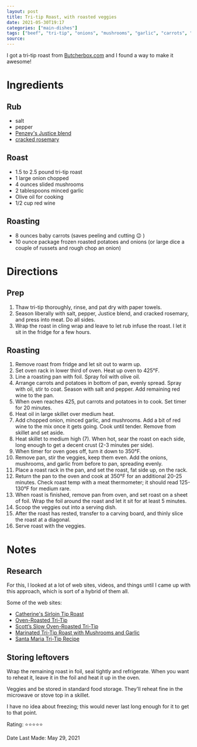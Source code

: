 ```yaml
---
layout: post
title: Tri-tip Roast, with roasted veggies
date: 2021-05-30T19:17
categories: ["main-dishes"]
tags: ["beef", "tri-tip", "onions", "mushrooms", "garlic", "carrots", "potatoes", "red-wine", "wine", "roast", gluten-free, dairy-free]
source: 
---
```


I got a tri-tip roast from [Butcherbox.com](http://butcherbox.com) and I found a way to make it awesome!

# Ingredients

## Rub

- salt
- pepper
- [Penzey's Justice blend](https://www.penzeys.com/online-catalog/justice/c-24/p-3228/pd-s)
- [cracked rosemary](https://www.penzeys.com/online-catalog/rosemary-cracked/c-24/p-786/pd-s "cracked rosemary")

## Roast

- 1.5 to 2.5 pound tri-tip roast
- 1 large onion chopped
- 4 ounces slided mushrooms
- 2 tablespoons minced garlic
- Olive oil for cooking
- 1/2 cup red wine

## Roasting

- 8 ounces baby carrots (saves peeling and cutting 😉 ) 
- 10 ounce package frozen roasted potatoes and onions (or large dice a couple of russets and rough chop an onion)

# Directions

## Prep

1. Thaw tri-tip thoroughly, rinse, and pat dry with paper towels.
2. Season liberally with salt, pepper, Justice blend, and cracked rosemary, and press into meat. Do all sides.
3. Wrap the roast in cling wrap and leave to let rub infuse the roast. I let it sit in the fridge for a few hours.

## Roasting

1. Remove roast from fridge and let sit out to warm up.
2. Set oven rack in lower third of oven. Heat up oven to 425°F.
3. Line a roasting pan with foil. Spray foil with olive oil.
4. Arrange carrots and potatoes in bottom of pan, evenly spread. Spray with oil, stir to coat. Season with salt and pepper. Add remaining  red wine to the pan.
5. When oven reaches 425, put carrots and potatoes in to cook. Set timer for 20 minutes.
6. Heat oil in large skillet over medium heat.
7. Add chopped onion, minced garlic, and mushrooms. Add a bit of red wine to the mix once it gets going. Cook until tender. Remove from skillet and set aside.
8. Heat skillet to medium high (7). When hot, sear the roast on each side, long enough to get a decent crust (2-3 minutes per side).
9. When timer for oven goes off, turn it down to 350°F.
10. Remove pan, stir the veggies, keep them even. Add the onions, mushrooms, and garlic from before to pan, spreading evenly.
11. Place a roast rack in the pan, and set the roast, fat side up, on the rack.
12. Return the pan to the oven and cook at 350°F for an additional 20-25 minutes. Check roast temp with a meat thermometer; it should read 125-130°F for medium rare.
13. When roast is finished, remove pan from oven, and set roast on a sheet of foil. Wrap the foil around the roast and let it sit for at least 5 minutes.
14. Scoop the veggies out into a serving dish.
15. After the roast has rested, transfer to a carving board, and thinly slice the roast at a diagonal.
16. Serve roast with the veggies.

# Notes

## Research

For this, I looked at a lot of web sites, videos, and things until I came up with this approach, which is sort of a hybrid of them all.

Some of the web sites:

- [Catherine's Sirloin Tip Roast](https://www.notion.so/Catherine-s-Sirloin-Tip-Roast-313008ea909149ec9b647cd7a6b3615b)
- [Oven-Roasted Tri-Tip](https://www.notion.so/Oven-Roasted-Tri-Tip-77ee7dd54a924366ba7c21073059832c)
- [Scott’s Slow Oven-Roasted Tri-Tip](https://www.notion.so/Scott-s-Slow-Oven-Roasted-Tri-Tip-6497a98b96a64a51af5e595adefd427f)
- [Marinated Tri-Tip Roast with Mushrooms and Garlic](https://www.notion.so/Marinated-Tri-Tip-Roast-with-Mushrooms-and-Garlic-ba3307c5b7bd4345b8d91f885e22baab)
- [Santa Maria Tri-Tip Recipe](https://www.notion.so/Santa-Maria-Tri-Tip-Recipe-d518a077279843f6a3b54e635b74541a)

## Storing leftovers

Wrap the remaining roast in foil, seal tightly and refrigerate. When you want to reheat it, leave it in the foil and heat it up in the oven.

Veggies and be stored in standard food storage. They'll reheat fine in the microwave or stove top in a skillet.

I have no idea about freezing; this would never last long enough for it to get to that point.

Rating: ⭐️⭐️⭐️⭐️⭐️

Date Last Made: May 29, 2021

